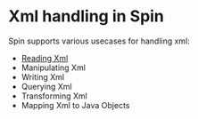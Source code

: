 # Xml handling in Spin

Spin supports various usecases for handling xml:

* [Reading Xml][reading-xml]
* Manipulating Xml
* Writing Xml
* Querying Xml
* Transforming Xml
* Mapping Xml to Java Objects

[reading-xml]: reading-xml.md
